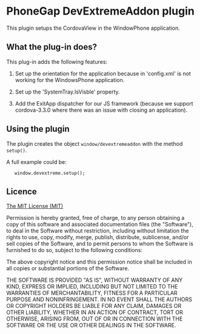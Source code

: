 # PhoneGap DevExtremeAddon plugin

This plugin setups the CordovaView in the WindowPhone application.

## What the plug-in does? ##
This plug-in adds the following features:

1. Set up the orientation for the application because in 'config.xml' is not working for the WindowsPhone application.
 
2. Set up the 'SystemTray.IsVisble' property.
 
3. Add the ExitApp dispatcher for our JS framework (because we support cordova-3.3.0 where there was an issue with closing an application).

## Using the plugin ##
The plugin creates the object `window/devextremeaddon` with the method `setup()`. 

A full example could be:
```
   window.devextreme.setup();
```

## Licence ##

[The MIT License (MIT)](http://www.opensource.org/licenses/mit-license.html)

Permission is hereby granted, free of charge, to any person obtaining a copy
of this software and associated documentation files (the "Software"), to deal
in the Software without restriction, including without limitation the rights
to use, copy, modify, merge, publish, distribute, sublicense, and/or sell
copies of the Software, and to permit persons to whom the Software is
furnished to do so, subject to the following conditions:

The above copyright notice and this permission notice shall be included in
all copies or substantial portions of the Software.

THE SOFTWARE IS PROVIDED "AS IS", WITHOUT WARRANTY OF ANY KIND, EXPRESS OR
IMPLIED, INCLUDING BUT NOT LIMITED TO THE WARRANTIES OF MERCHANTABILITY,
FITNESS FOR A PARTICULAR PURPOSE AND NONINFRINGEMENT. IN NO EVENT SHALL THE
AUTHORS OR COPYRIGHT HOLDERS BE LIABLE FOR ANY CLAIM, DAMAGES OR OTHER
LIABILITY, WHETHER IN AN ACTION OF CONTRACT, TORT OR OTHERWISE, ARISING FROM,
OUT OF OR IN CONNECTION WITH THE SOFTWARE OR THE USE OR OTHER DEALINGS IN
THE SOFTWARE.
